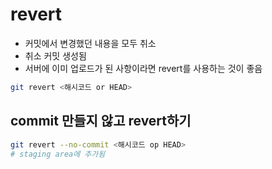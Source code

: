 # revert

- 커밋에서 변경했던 내용을 모두 취소
- 취소 커밋 생성됨
- 서버에 이미 업로드가 된 사항이라면 revert를 사용하는 것이 좋음

```bash
git revert <해시코드 or HEAD>
```

## commit 만들지 않고 revert하기

```bash
git revert --no-commit <해시코드 op HEAD>
# staging area에 추가됨
```
